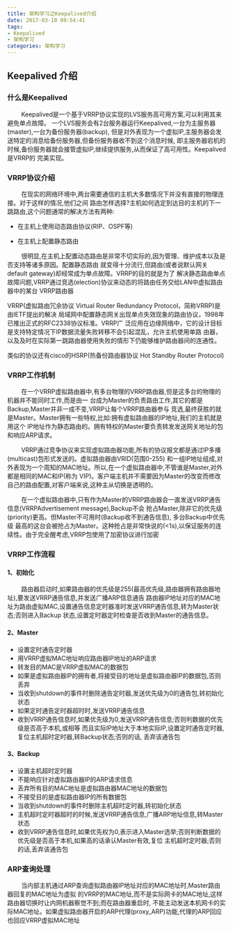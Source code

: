 ```yaml
---
title: 架构学习之Keepalived介绍
date: 2017-03-10 09:54:41
tags:
- Keepalived
- 架构学习
categories: 架构学习
---
```


## Keepalived 介绍

### 什么是Keepalived

&emsp;&emsp;    Keepalived是一个基于VRRP协议实现的LVS服务高可用方案,可以利用其来避免单点故障。
一个LVS服务会有2台服务器运行Keepalived,一台为主服务器(master),一台为备份服务器(backup),
但是对外表现为一个虚拟IP,主服务器会发送特定的消息给备份服务器,但备份服务器收不到这个消息时候,
即主服务器宕机的时候,备份服务器就会接管虚拟IP,继续提供服务,从而保证了高可用性。Keepalived是VRRP的
完美实现。

### VRRP协议介绍

&emsp;&emsp;    在现实的网络环境中,两台需要通信的主机大多数情况下并没有直接的物理连接。对于这样的情况,他们之间
路由怎样选择?主机如何选定到达目的主机的下一跳路由,这个问题通常的解决方法有两种:

* 在主机上使用动态路由协议(RIP、OSPF等)

* 在主机上配置静态路由

&emsp;&emsp;    很明显,在主机上配置动态路由是非常不切实际的,因为管理、维护成本以及是否支持等诸多原因。配置静态路由
就变得十分流行,但路由(或者说默认网关default gateway)却经常成为单点故障。VRRP的目的就是为了
解决静态路由单点故障问题,VRRP通过竞选(election)协议来动态的将路由任务交给LAN中虚拟路由器中的某台
VRRP路由器

VRRP(虚拟路由冗余协议 Virtual Router Redundancy Protocol，简称VRRP)是由IETF提出的解决
局域网中配置静态网关出现单点失效现象的路由协议，1998年已推出正式的RFC2338协议标准。VRRP广
泛应用在边缘网络中，它的设计目标是支持特定情况下IP数据流量失败转移不会引起混乱，允许主机使用单路
由器，以及及时在实际第一跳路由器使用失败的情形下仍能够维护路由器间的连通性。

类似的协议还有cisco的HSRP(热备份路由器协议 Hot Standby Router Protocol)

### VRRP工作机制

&emsp;&emsp;     在一个VRRP虚拟路由器中,有多台物理的VRRP路由器,但是这多台的物理的机器并不能同时工作,而是由一
台成为Master的负责路由工作,其它的都是Backup,Master并非一成不变,VRRP让每个VRRP路由器参与
竞选,最终获胜的就是Master。Master拥有一些特权,比如:拥有虚拟路由器的IP地址,我们的主机就是用这个
IP地址作为静态路由的。拥有特权的Master要负责转发发送网关地址的包和响应ARP请求。

&emsp;&emsp;    VRRP通过竞争协议来实现虚拟路由器功能,所有的协议报文都是通过IP多播(multicast)包形式发送的。虚拟路由器由VRID(范围0-255)
和一组IP地址组成,对外表现为一个周知的MAC地址。所以,在一个虚拟路由器中,不管谁是Master,对外都是相同的MAC和IP(称为
VIP)。客户端主机并不需要因为Master的改变而修改自己的路由配置,对客户端来说,这种主从切换是透明的。

&emsp;&emsp;      在一个虚拟路由器中,只有作为Master的VRRP路由器会一直发送VRRP通告信息(VRRPAdvertisement message),Backup不会
抢占Master,除非它的优先级(priority)更高。但Master不可用时(Backup收不到通告信息), 多台Backup中优先级
最高的这台会被抢占为Master。这种抢占是非常快说的(<1s),以保证服务的连续性。由于完全醒考虑,VRRP包使用了加密协议进行加密

### VRRP工作流程

#### 1、初始化

&emsp;&emsp;     路由器启动时,如果路由器的优先级是255(最高优先级,路由器拥有路由器地址),要发送VRRP通告信息,并发送广播ARP信息通告
路由器IP地址对应的MAC地址为路由虚拟MAC,设置通告信息定时器准时发送VRRP通告信息,转为Master状态;否则进入Backup
状态,设置定时器定时检查是否收到Master的通告信息。

#### 2、Master

* 设置定时通告定时器
* 用VRRP虚拟MAC地址响应路由器IP地址的ARP请求
* 转发目的MAC是VRRP虚拟MAC的数据包
* 如果是虚拟路由器IP的拥有者,将接受目的地址是虚拟路由器IP的数据包,否则丢弃
* 当收到shutdown的事件时删除通告定时器,发送优先级为0的通告包,转初始化状态
* 如果定时通告定时器超时时,发送VRRP通告信息
* 收到VRRP通告信息时,如果优先级为0,发送VRRP通告信息;否则判数据的优先级是否高于本机,或相等
而且实际IP地址大于本地实际IP,设置定时通告定时器,复位主机超时定时器,转Backup状态;否则的话,
丢弃该通告包

#### 3、Backup

* 设置主机超时定时器
* 不能响应针对虚拟路由器IP的ARP请求信息
* 丢弃所有目的MAC地址是虚拟路由器MAC地址的数据包
* 不接受目的是虚拟路由器IP的所有数据包
* 当收到shutdown的事件时删除主机超时定时器,转初始化状态
* 主机超时定时器超时的时候,发送VRRP通告信息,广播ARP地址信息,转Master状态
* 收到VRRP通告信息时,如果优先权为0,表示进入Master选举;否则判断数据的优先级是否高于本机,如果高的话承认Master有效,复位
主机超时定时器;否则的话,丢弃该通告包

### ARP查询处理

&emsp;&emsp;    当内部主机通过ARP查询虚拟路由器IP地址对应的MAC地址时,Master路由器回复的MAC地址为虚拟
的VRRP的MAC地址,而不是实际网卡的MAC地址,这样路由器切换时让内网机器察觉不到;而在路由器重启时,
不能主动发送本机网卡的实际MAC地址。如果虚拟路由器开启的ARP代理(proxy_ARP)功能,代理的ARP回应
也回应VRRP虚拟MAC地址